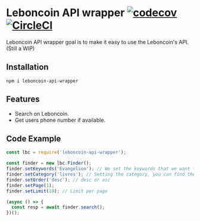 # Leboncoin API wrapper [![codecov](https://codecov.io/gh/louis-genestier/leboncoin-api-wrapper/branch/master/graph/badge.svg)](https://codecov.io/gh/louis-genestier/leboncoin-api-wrapper) [![CircleCI](https://circleci.com/gh/louis-genestier/leboncoin-api-wrapper.svg?style=svg)](https://circleci.com/gh/louis-genestier/leboncoin-api-wrapper)  

Leboncoin API wrapper goal is to make it easy to use the Leboncoin's API. (Still a WIP)  

## Installation

`npm i leboncoin-api-wrapper`

## Features 

* Search on Leboncoin.
* Get users phone number if available.

## Code Example

```javascript
const lbc = require('leboncoin-api-wrapper');

const finder = new lbc.Finder();
finder.setKeywords('Evangelion'); // We set the keywords that we want to search
finder.setCategory('livres'); // Setting the category, you can find the full on Leboncoin.fr
finder.setOrder('desc'); // desc or asc
finder.setPage(1);
finder.setLimit(10); // Limit per page

(async () => {
  const resp = await finder.search();
})();
```
